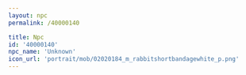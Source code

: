 ```yaml
---
layout: npc
permalink: /40000140

title: Npc
id: '40000140'
npc_name: 'Unknown'
icon_url: 'portrait/mob/02020184_m_rabbitshortbandagewhite_p.png'
---
```

